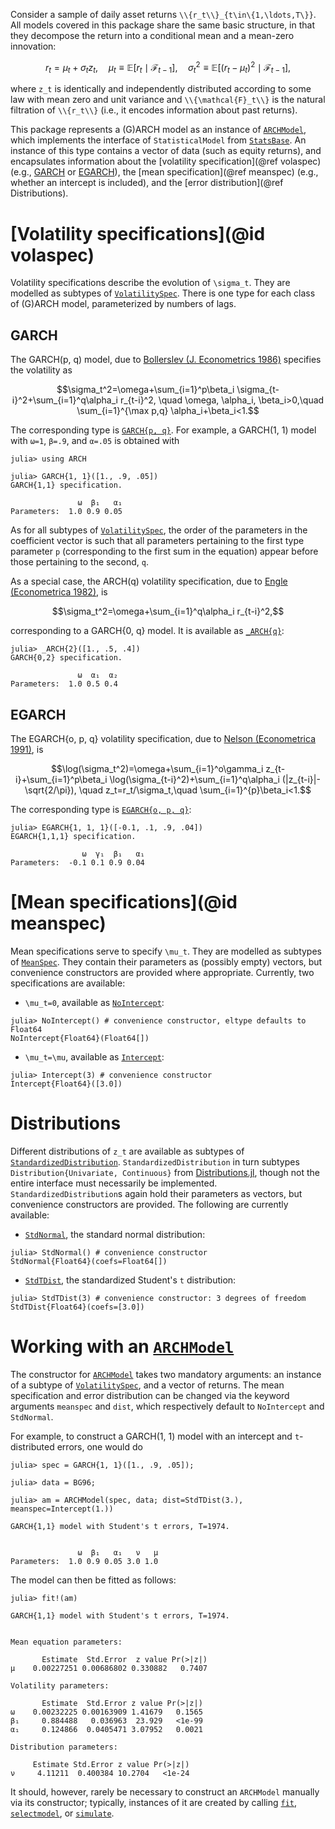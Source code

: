 Consider a sample of daily asset returns ``\\{r_t\\}_{t\in\{1,\ldots,T\}}``. All models covered in this package share the same basic structure, in that they decompose the return into a conditional mean and a mean-zero innovation:
```math
r_t=\mu_t+\sigma_tz_t,\quad \mu_t\equiv\mathbb{E}[r_t\mid\mathcal{F}_{t-1}],\quad \sigma_t^2\equiv\mathbb{E}[(r_t-\mu_t)^2\mid\mathcal{F}_{t-1}],
```
where ``z_t`` is identically and independently distributed according to some law with mean zero and unit variance and ``\\{\mathcal{F}_t\\}`` is the natural filtration of ``\\{r_t\\}`` (i.e., it encodes information about past returns).

This package represents a (G)ARCH model as an instance of [`ARCHModel`](@ref), which implements the interface of `StatisticalModel` from [`StatsBase`](http://juliastats.github.io/StatsBase.jl/stable/statmodels.html). An instance of this type contains a vector of data (such as equity returns), and encapsulates information about the [volatility specification](@ref volaspec) (e.g., [GARCH](@ref) or [EGARCH](@ref)), the [mean specification](@ref meanspec) (e.g., whether an intercept is included), and the [error distribution](@ref Distributions).

# [Volatility specifications](@id volaspec)
Volatility specifications describe the evolution of ``\sigma_t``. They are modelled as subtypes of [`VolatilitySpec`](@ref). There is one type for each class of (G)ARCH model, parameterized by numbers of lags.
## GARCH
The GARCH(p, q) model, due to [Bollerslev (J. Econometrics 1986)](https://doi.org/10.1016/0304-4076(86)90063-1) specifies the volatility as
```math
\sigma_t^2=\omega+\sum_{i=1}^p\beta_i \sigma_{t-i}^2+\sum_{i=1}^q\alpha_i r_{t-i}^2, \quad \omega, \alpha_i, \beta_i>0,\quad \sum_{i=1}^{\max p,q} \alpha_i+\beta_i<1.
```
The corresponding type is [`GARCH{p, q}`](@ref). For example, a GARCH(1, 1) model with ``ω=1``, ``β=.9``, and ``α=.05`` is obtained with
```jldoctest TYPES
julia> using ARCH

julia> GARCH{1, 1}([1., .9, .05])
GARCH{1,1} specification.

               ω  β₁   α₁
Parameters:  1.0 0.9 0.05
```

As for all subtypes of [`VolatilitySpec`](@ref), the order of the parameters in the coefficient vector is such that all parameters pertaining to the first type parameter `p` (corresponding to the first sum in the equation) appear before those pertaining to the second, `q`.

As a special case, the ARCH(q) volatility specification, due to [Engle (Econometrica 1982)](https://doi.org/10.2307/1912773 ), is
```math
\sigma_t^2=\omega+\sum_{i=1}^q\alpha_i r_{t-i}^2,
```
corresponding to a GARCH{0, q} model. It is available as [`_ARCH{q}`](@ref):
```jldoctest TYPES
julia> _ARCH{2}([1., .5, .4])
GARCH{0,2} specification.

               ω  α₁  α₂
Parameters:  1.0 0.5 0.4
```
## EGARCH
The EGARCH{o, p, q} volatility specification, due to [Nelson (Econometrica 1991)](https://doi.org/10.2307/2938260), is
```math
\log(\sigma_t^2)=\omega+\sum_{i=1}^o\gamma_i z_{t-i}+\sum_{i=1}^p\beta_i \log(\sigma_{t-i}^2)+\sum_{i=1}^q\alpha_i (|z_{t-i}|-\sqrt{2/\pi}), \quad z_t=r_t/\sigma_t,\quad \sum_{i=1}^{p}\beta_i<1.
```

The corresponding type is [`EGARCH{o, p, q}`](@ref):
```jldoctest TYPES
julia> EGARCH{1, 1, 1}([-0.1, .1, .9, .04])
EGARCH{1,1,1} specification.

                ω  γ₁  β₁   α₁
Parameters:  -0.1 0.1 0.9 0.04
```
# [Mean specifications](@id meanspec)
Mean specifications serve to specify ``\mu_t``. They are modelled as subtypes of [`MeanSpec`](@ref). They contain their parameters as (possibly empty) vectors, but convenience constructors are provided where appropriate. Currently, two specifications are available:
* ``\mu_t=0``, available as [`NoIntercept`](@ref):
```jldoctest TYPES
julia> NoIntercept() # convenience constructor, eltype defaults to Float64
NoIntercept{Float64}(Float64[])
```
* ``\mu_t=\mu``, available as [`Intercept`](@ref):
```jldoctest TYPES
julia> Intercept(3) # convenience constructor
Intercept{Float64}([3.0])
```
# Distributions
Different distributions of ``z_t`` are available as subtypes of [`StandardizedDistribution`](@ref). `StandardizedDistribution` in turn subtypes `Distribution{Univariate, Continuous}` from [Distributions.jl](https://github.com/JuliaStats/Distributions.jl), though not the entire interface must necessarily be implemented. `StandardizedDistribution`s again hold their parameters as vectors, but convenience constructors are provided. The following are currently available:
* [`StdNormal`](@ref), the standard normal distribution:
```jldoctest TYPES
julia> StdNormal() # convenience constructor
StdNormal{Float64}(coefs=Float64[])
```
* [`StdTDist`](@ref), the standardized Student's `t` distribution:
```jldoctest TYPES
julia> StdTDist(3) # convenience constructor: 3 degrees of freedom
StdTDist{Float64}(coefs=[3.0])
```

# Working with an [`ARCHModel`](@ref)
The constructor for [`ARCHModel`](@ref) takes two mandatory arguments: an instance of a subtype of [`VolatilitySpec`](@ref), and a vector of returns. The mean specification and error distribution can be changed via the keyword arguments `meanspec` and `dist`, which respectively default to `NoIntercept` and `StdNormal`.

For example, to construct a GARCH(1, 1) model with an intercept and ``t``-distributed errors, one would do
```jldoctest TYPES
julia> spec = GARCH{1, 1}([1., .9, .05]);

julia> data = BG96;

julia> am = ARCHModel(spec, data; dist=StdTDist(3.), meanspec=Intercept(1.))

GARCH{1,1} model with Student's t errors, T=1974.


               ω  β₁   α₁   ν   μ
Parameters:  1.0 0.9 0.05 3.0 1.0
```

The model can then be fitted as follows:

```jldoctest TYPES
julia> fit!(am)

GARCH{1,1} model with Student's t errors, T=1974.


Mean equation parameters:

       Estimate  Std.Error  z value Pr(>|z|)
μ    0.00227251 0.00686802 0.330882   0.7407

Volatility parameters:

       Estimate  Std.Error z value Pr(>|z|)
ω    0.00232225 0.00163909 1.41679   0.1565
β₁     0.884488   0.036963  23.929   <1e-99
α₁     0.124866  0.0405471 3.07952   0.0021

Distribution parameters:

     Estimate Std.Error z value Pr(>|z|)
ν     4.11211  0.400384 10.2704   <1e-24
```

It should, however, rarely be necessary to construct an `ARCHModel` manually via its constructor; typically, instances of it are created by calling [`fit`](@ref), [`selectmodel`](@ref), or [`simulate`](@ref).
